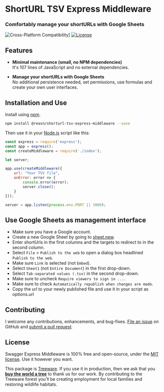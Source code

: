 ShortURL TSV Express Middleware
===============================
### Comfortably manage your shortURLs with Google Sheets

![Cross-Platform Compatibility](https://apitools.dev/img/badges/os-badges.svg)]
[![License](https://img.shields.io/github/license/reasn/shorturl-tsv-express-middleware)](LICENSE)

Features
--------------------------
- **Minimal maintenance (small, no NPM dependencies)** <br>
It's 107 lines of JavaScript and no external dependencies.

- **Manage your shortURLs with Google Sheets**<br>
No additional persistence needed, set permissions, use formulas and create your own user interfaces.

Installation and Use
--------------------------
Install using [npm](https://docs.npmjs.com/about-npm/).

```bash
npm install @reasn/shorturl-tsv-express-middleware --save
```
Then use it in your [Node.js](http://nodejs.org/) script like this:

```javascript
const express = require('express');
const app = express();  
const createMiddleware = require('./index');

let server;

app.use(createMiddleware({
    url: "Your TSV file",
    onError: error => {
        console.error(error);
        server.close();
    }
}));

server = app.listen(process.env.PORT || 3000);

```

Use Google Sheets as management interface
--------------------------
* Make sure you have a Google account.
* Create a new Google Sheet by going to [sheet.new](https://sheet.new).
* Enter shortUrls in the first columns and the targets to redirect to in the second column.
* Select `File` > `Publish to the web` to open a dialog box headlined `Publish to the web`.
* Make sure `Link` is selected (not `Embed`).
* Select `Sheet1` (not `Entire Document`) in the first drop-down.
* Select `Tab-separated values (.tsv)` in the second drop-down.
* Make sure to uncheck `Require viewers to sign in ...`.
* Make sure to check `Automatically republish when changes are made`.
* Copy the url to your newly published file and use it in your script as options.url


Contributing
--------------------------
I welcome any contributions, enhancements, and bug-fixes.  [File an issue](https://github.com/reasn/shorturl-tsv-express-middleware/issues) on GitHub and [submit a pull request](https://github.com/reasn/shorturl-tsv-express-middleware/pulls).

License
--------------------------
Swagger Express Middleware is 100% free and open-source, under the [MIT license](LICENSE). Use it however you want.

This package is [Treeware](http://treeware.earth). If you use it in production, then we ask that you [**buy the world a tree**](https://plant.treeware.earth/reasn/shorturl-tsv-express-middleware) to thank us for our work. By contributing to the Treeware forest you’ll be creating employment for local families and restoring wildlife habitats.
